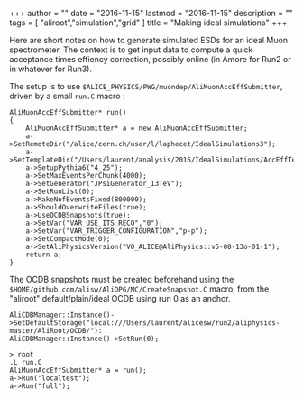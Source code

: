 +++
author = ""
date = "2016-11-15"
lastmod = "2016-11-15"
description = ""
tags = [ "aliroot","simulation","grid" ]
title = "Making ideal simulations"
+++

Here are short notes on how to generate simulated ESDs for an ideal Muon spectrometer. The context is to get
input data to compute a quick acceptance times effiency correction, possibly online (in Amore for Run2 or in
whatever for Run3).

The setup is to use `$ALICE_PHYSICS/PWG/muondep/AliMuonAccEffSubmitter`, driven by a small `run.C` macro :

```
AliMuonAccEffSubmitter* run()
{
    AliMuonAccEffSubmitter* a = new AliMuonAccEffSubmitter;
    a->SetRemoteDir("/alice/cern.ch/user/l/laphecet/IdealSimulations3");
    a->SetTemplateDir("/Users/laurent/analysis/2016/IdealSimulations/AccEffTemplates");
    a->SetupPythia6("4_25");
    a->SetMaxEventsPerChunk(4000);
    a->SetGenerator("JPsiGenerator_13TeV");
    a->SetRunList(0);
    a->MakeNofEventsFixed(800000);
    a->ShouldOverwriteFiles(true);
    a->UseOCDBSnapshots(true);
    a->SetVar("VAR_USE_ITS_RECO","0");
    a->SetVar("VAR_TRIGGER_CONFIGURATION","p-p");
    a->SetCompactMode(0);
    a->SetAliPhysicsVersion("VO_ALICE@AliPhysics::v5-08-13o-01-1");
    return a;
}
```

The OCDB snapshots must be created beforehand using the `$HOME/github.com/alisw/AliDPG/MC/CreateSnapshot.C`
macro, from the "aliroot" default/plain/ideal OCDB using run 0 as an anchor.

```
AliCDBManager::Instance()->SetDefaultStorage("local:///Users/laurent/alicesw/run2/aliphysics-master/AliRoot/OCDB/"):
AliCDBManager::Instance()->SetRun(0);
```

```
> root
.L run.C
AliMuonAccEffSubmitter* a = run();
a->Run("localtest");
a->Run("full");
```



